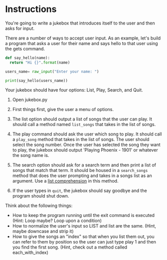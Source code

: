 

# Instructions

You're going to write a jukebox that introduces itself to the user and then asks for input.

There are a number of ways to accept user input. As an example, let's build a program that asks a user for their name and says hello to that user using the gets command.

```python
def say_hello(name):
  return "Hi {}".format(name)

users_name= raw_input("Enter your name: ")

print(say_hello(users_name))
```

Your jukebox should have four options: List, Play, Search, and Quit.

1. Open jukebox.py

2. First things first, give the user a menu of options.

3. The list option should output a list of songs that the user can play. It should call a method named `list_songs` that takes in the list of songs.

4. The play command should ask the user which song to play. It should call a `play_song` method that takes in the list of songs. The user should select the song number. Once the user has selected the song they want to play, the jukebox should output 'Playing Phoenix - 1901' or whatever the song name is.

5. The search option should ask for a search term and then print a list of songs that match that term. It should be housed in a `search_songs` method that does the user prompting and takes in a songs list as an argument. Use a [list comprehension](https://docs.python.org/3/tutorial/datastructures.html#list-comprehensions) in this method.

6. If the user types in `quit`, the jukebox should say goodbye and the program should shut down.

Think about the following things:
  * How to keep the program running until the exit command is
executed (Hint: Loop maybe? Loop upon a condition)
  * How to normalize the user's input so LIST and list are the
same. (Hint, maybe downcase and strip it)
  * How to give the songs an "index" so that when you list them
out, you can refer to them by position so the user can just
type play 1 and then you find the first song. (Hint, check
out a method called each_with_index)

